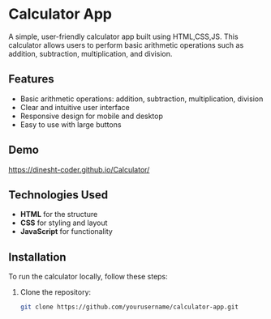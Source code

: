 # Calculator App

A simple, user-friendly calculator app built using HTML,CSS,JS. This calculator allows users to perform basic arithmetic operations such as addition, subtraction, multiplication, and division.

## Features

- Basic arithmetic operations: addition, subtraction, multiplication, division
- Clear and intuitive user interface
- Responsive design for mobile and desktop
- Easy to use with large buttons

## Demo

https://dinesht-coder.github.io/Calculator/

## Technologies Used

- **HTML** for the structure
- **CSS** for styling and layout
- **JavaScript** for functionality

## Installation

To run the calculator locally, follow these steps:

1. Clone the repository:
   ```bash
   git clone https://github.com/yourusername/calculator-app.git
